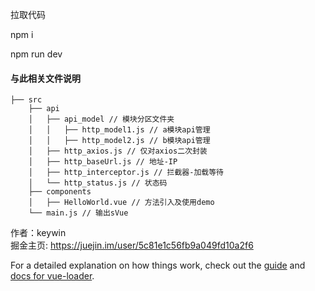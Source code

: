 拉取代码

npm i

npm run dev

#### 与此相关文件说明

```
├── src
    ├── api
    │   ├── api_model // 模块分区文件夹
    │   │   ├── http_model1.js // a模块api管理
    │   │   ├── http_model2.js // b模块api管理
    │   ├── http_axios.js // 仅对axios二次封装
    │   ├── http_baseUrl.js // 地址-IP
    │   ├── http_interceptor.js // 拦截器-加载等待
    │   └── http_status.js // 状态码
    ├── components
    │   ├── HelloWorld.vue // 方法引入及使用demo
    └── main.js // 输出sVue
```

作者：keywin  
掘金主页: https://juejin.im/user/5c81e1c56fb9a049fd10a2f6

For a detailed explanation on how things work, check out the [guide](http://vuejs-templates.github.io/webpack/) and [docs for vue-loader](http://vuejs.github.io/vue-loader).
